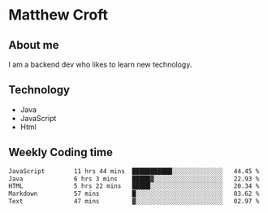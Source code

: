 # Matthew Croft

## About me
I am a backend dev who likes to learn new technology. 

## Technology
- Java
- JavaScript
- Html

## Weekly Coding time
<!--START_SECTION:waka-->

```txt
JavaScript        11 hrs 44 mins  ███████████░░░░░░░░░░░░░░   44.45 %
Java              6 hrs 3 mins    █████▓░░░░░░░░░░░░░░░░░░░   22.93 %
HTML              5 hrs 22 mins   █████░░░░░░░░░░░░░░░░░░░░   20.34 %
Markdown          57 mins         █░░░░░░░░░░░░░░░░░░░░░░░░   03.62 %
Text              47 mins         ▓░░░░░░░░░░░░░░░░░░░░░░░░   02.97 %
```

<!--END_SECTION:waka-->
